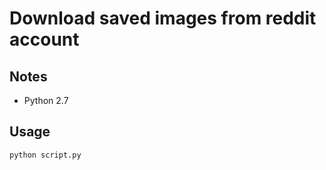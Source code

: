 # Download saved images from reddit account

## Notes

- Python 2.7

## Usage

```
python script.py
```

